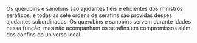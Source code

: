 ﻿Os querubins e sanobins são ajudantes fiéis e eficientes dos ministros seráficos; e todas as sete ordens de serafins são providas desses ajudantes subordinados. Os querubins e sanobins servem durante idades nessa função, mas não acompanham os serafins em compromissos além dos confins do universo local.